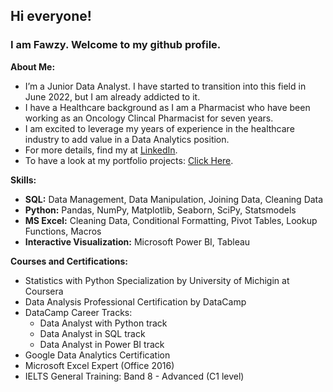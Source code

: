 ## Hi everyone!
### I am Fawzy. Welcome to my github profile.



**About Me:**
- I’m a Junior Data Analyst. I have started to transition into this field in June 2022, but I am already addicted to it.
- I have a Healthcare background as I am a Pharmacist who have been working as an Oncology Clincal Pharmacist for seven years.
- I am excited to leverage my years of experience in the healthcare industry to add value in a Data Analytics position. 
- For more details, find my at [LinkedIn](https://www.linkedin.com/in/fawzy-almatary/).
- To have a look at my portfolio projects: [Click Here](https://github.com/Fawzy-Almatary/Portfolio-Projects).

**Skills:**
- **SQL:** Data Management, Data Manipulation, Joining Data, Cleaning Data
- **Python:** Pandas, NumPy, Matplotlib, Seaborn, SciPy, Statsmodels
- **MS Excel:** Cleaning Data, Conditional Formatting, Pivot Tables, Lookup Functions, Macros
- **Interactive Visualization:** Microsoft Power BI, Tableau

**Courses and Certifications:**
- Statistics with Python Specialization by University of Michigin at Coursera
- Data Analysis Professional Certification by DataCamp
- DataCamp Career Tracks:
  * Data Analyst with Python track
  * Data Analyst in SQL track
  * Data Analyst in Power BI track
- Google Data Analytics Certification
- Microsoft Excel Expert (Office 2016)
- IELTS General Training: Band 8 - Advanced (C1 level)

